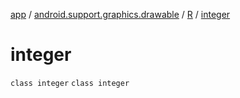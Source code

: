 [app](../../../index.md) / [android.support.graphics.drawable](../../index.md) / [R](../index.md) / [integer](.)

# integer

`class integer`
`class integer`